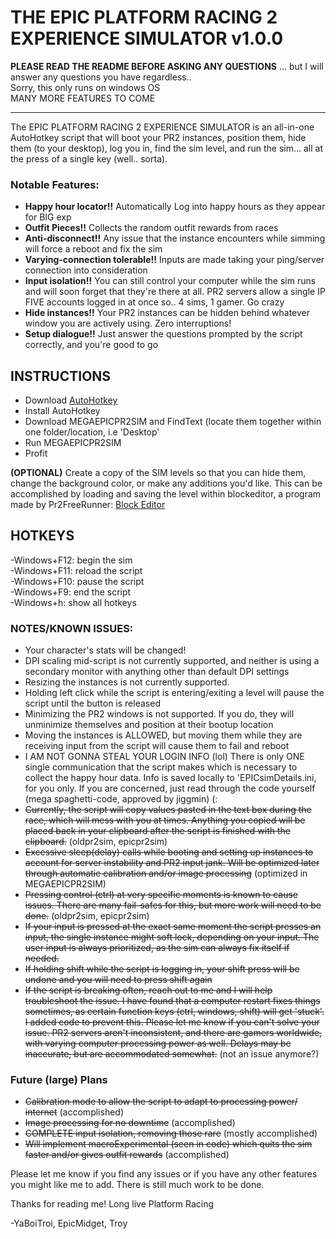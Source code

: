 # THE EPIC PLATFORM RACING 2 EXPERIENCE SIMULATOR v1.0.0

**PLEASE READ THE README BEFORE ASKING ANY QUESTIONS**
... but I will answer any questions you have regardless..  
Sorry, this only runs on windows OS  
MANY MORE FEATURES TO COME

---

The EPIC PLATFORM RACING 2 EXPERIENCE SIMULATOR is an all-in-one AutoHotkey script that will boot your PR2 instances, position them, hide them (to your desktop), log you in, find the sim level, and run the sim... all at the press of a single key (well.. sorta).

### Notable Features:
- **Happy hour locator!!** Automatically Log into happy hours as they appear for BIG exp
- **Outfit Pieces!!** Collects the random outfit rewards from races
- **Anti-disconnect!!** Any issue that the instance encounters while simming will force a reboot and fix the sim
- **Varying-connection tolerable!!** Inputs are made taking your ping/server connection into consideration
- **Input isolation!!** You can still control your computer while the sim runs and will soon forget that they're there at all. PR2 servers allow a single IP FIVE accounts logged in at once so.. 4 sims, 1 gamer. Go crazy
- **Hide instances!!** Your PR2 instances can be hidden behind whatever window you are actively using. Zero interruptions!
- **Setup dialogue!!** Just answer the questions prompted by the script correctly, and you're good to go

## INSTRUCTIONS
- Download [AutoHotkey](https://www.autohotkey.com/)
- Install AutoHotkey
- Download MEGAEPICPR2SIM and FindText (locate them together within one folder/location, i.e 'Desktop'
- Run MEGAEPICPR2SIM
- Profit
  
**(OPTIONAL)** Create a copy of the SIM levels so that you can hide them, change the background color, or make any additions you'd like. This can be accomplished by loading and saving the level within blockeditor, a program made by Pr2FreeRunner: [Block Editor](https://github.com/Pr2FreeRunner/BlockEditor/releases/tag/Release)

## HOTKEYS
-Windows+F12: begin the sim  
-Windows+F11: reload the script  
-Windows+F10: pause the script  
-Windows+F9: end the script  
-Windows+h: show all hotkeys  
  
### NOTES/KNOWN ISSUES:
- Your character's stats will be changed!
- DPI scaling mid-script is not currently supported, and neither is using a secondary monitor with anything other than default DPI settings
- Resizing the instances is not currently supported.
- Holding left click while the script is entering/exiting a level will pause the script until the button is released
- Minimizing the PR2 windows is not supported. If you do, they will unminimize themselves and position at their bootup location
- Moving the instances is ALLOWED, but moving them while they are receiving input from the script will cause them to fail and reboot
- I AM NOT GONNA STEAL YOUR LOGIN INFO (lol) There is only ONE single communication that the script makes which is necessary to collect the happy hour data. Info is saved locally to 'EPICsimDetails.ini, for you only. If you are concerned, just read through the code yourself (mega spaghetti-code, approved by jiggmin)  (:
- ~~Currently, the script will copy values pasted in the text box during the race, which will mess with you at times. Anything you copied will be placed back in your clipboard after the script is finished with the clipboard.~~ (oldpr2sim, epicpr2sim)
- ~~Excessive sleep(delay) calls while booting and setting up instances to account for server instability and PR2 input jank. Will be optimized later through automatic calibration and/or image processing~~ (optimized in MEGAEPICPR2SIM)
- ~~Pressing control (ctrl) at very specific moments is known to cause issues. There are many fail-safes for this, but more work will need to be done.~~ (oldpr2sim, epicpr2sim)
- ~~If your input is pressed at the exact same moment the script presses an input, the single instance might soft lock, depending on your input. The user input is always prioritized, as the sim can always fix itself if needed.~~
- ~~If holding shift while the script is logging in, your shift press will be undone and you will need to press shift again~~
- ~~If the script is breaking often, reach out to me and I will help troubleshoot the issue. I have found that a computer restart fixes things sometimes, as certain function keys (ctrl, windows, shift) will get 'stuck'. I added code to prevent this. Please let me know if you can't solve your issue. PR2 servers aren't inconsistent, and there are gamers worldwide, with varying computer processing power as well. Delays may be inaccurate, but are accommodated somewhat.~~ (not an issue anymore?)


### Future (large) Plans
- ~~Calibration mode to allow the script to adapt to processing power/ internet~~ (accomplished)
- ~~Image processing for no downtime~~ (accomplished)
- ~~COMPLETE input isolation, removing those rare~~ (mostly accomplished)
- ~~Will implement macroExperimental (seen in code) which quits the sim faster and/or gives outfit rewards~~ (accomplished)

Please let me know if you find any issues or if you have any other features you might like me to add. There is still much work to be done.


Thanks for reading me! Long live Platform Racing

-YaBoiTroi, EpicMidget, Troy
